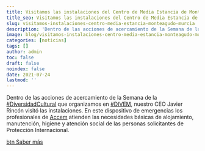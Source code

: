 ```yaml
---
title: Visitamos las instalaciones del Centro de Media Estancia de Monteagudo, en Murcia
title_seo: Visitamos las instalaciones del Centro de Media Estancia de Monteagudo, en Murcia - Ingeniería Solvent
slug: visitamos-instalaciones-centro-media-estancia-monteagudo-murcia
description: 'Dentro de las acciones de acercamiento de la Semana de la #DiversidadCultural que organizamos en #DIVEM, nuestro CEO Javier Rincón visitó las instalaciones.'
image: blog/visitamos-instalaciones-centro-media-estancia-monteagudo-murcia.webp
categories: [noticias]
tags: []
author: admin
toc: false
draft: false
noindex: false
date: 2021-07-24
lastmod: ''
---
```

Dentro de las acciones de acercamiento de la Semana de la [#DiversidadCultural](https://www.linkedin.com/feed/hashtag/?keywords=diversidadcultural&highlightedUpdateUrns=urn%3Ali%3Aactivity%3A6808324338228453376) que organizamos en [#DIVEM](https://www.linkedin.com/feed/hashtag/?keywords=divem&highlightedUpdateUrns=urn%3Ali%3Aactivity%3A6808324338228453376), nuestro CEO Javier Rincón visitó las instalaciones. En este dispositivo de emergencias los profesionales de [Accem](https://www.accem.es/) atienden las necesidades básicas de alojamiento, manutención, higiene y atención social de las personas solicitantes de Protección Internacional.

[btn Saber más](https://www.linkedin.com/posts/accem_diversidadcultural-divem-daedainternacionaldelrefugiado-activity-6808324338228453376-of6p)
